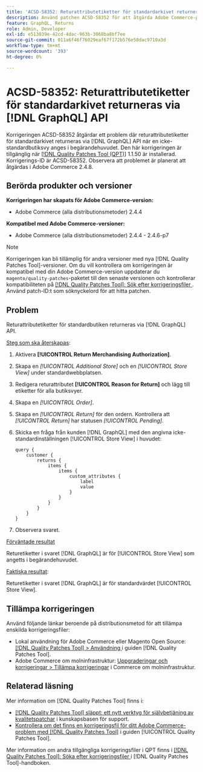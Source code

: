 ```yaml
---
title: 'ACSD-58352: Returattributetiketter för standardarkivet returneras via  [!DNL GraphQL] API'
description: Använd patchen ACSD-58352 för att åtgärda Adobe Commerce-problemet där returattributetiketter för standardbutiken returneras via  [!DNL GraphQL] API när en icke-standardbutiksvy anges i begärandehuvudet.
feature: GraphQL, Returns
role: Admin, Developer
exl-id: e513039e-42cd-4dac-963b-3068ba8bf7ee
source-git-commit: 011a6f46f76029eaf67f172b576e58dac9710a3d
workflow-type: tm+mt
source-wordcount: '393'
ht-degree: 0%

---
```


# ACSD-58352: Returattributetiketter för standardarkivet returneras via [!DNL GraphQL] API

Korrigeringen ACSD-58352 åtgärdar ett problem där returattributetiketter för standardarkivet returneras via [!DNL GraphQL] API när en icke-standardbutiksvy anges i begärandehuvudet. Den här korrigeringen är tillgänglig när [[!DNL Quality Patches Tool (QPT)]](https://experienceleague.adobe.com/sv/docs/commerce-operations/tools/quality-patches-tool/quality-patches-tool-to-self-serve-quality-patches) 1.1.50 är installerad. Korrigerings-ID är ACSD-58352. Observera att problemet är planerat att åtgärdas i Adobe Commerce 2.4.8.

## Berörda produkter och versioner

**Korrigeringen har skapats för Adobe Commerce-version:**

* Adobe Commerce (alla distributionsmetoder) 2.4.4

**Kompatibel med Adobe Commerce-versioner:**

* Adobe Commerce (alla distributionsmetoder) 2.4.4 - 2.4.6-p7

>[!NOTE]
>
>Korrigeringen kan bli tillämplig för andra versioner med nya [!DNL Quality Patches Tool]-versioner. Om du vill kontrollera om korrigeringen är kompatibel med din Adobe Commerce-version uppdaterar du `magento/quality-patches`-paketet till den senaste versionen och kontrollerar kompatibiliteten på [[!DNL Quality Patches Tool]: Sök efter korrigeringsfiler ](https://experienceleague.adobe.com/tools/commerce-quality-patches/index.html?lang=sv-SE). Använd patch-ID:t som söknyckelord för att hitta patchen.

## Problem

Returattributetiketter för standardbutiken returneras via [!DNL GraphQL] API.

<u>Steg som ska återskapas</u>:

1. Aktivera **[!UICONTROL Return Merchandising Authorization]**.
1. Skapa en *[!UICONTROL Additional Store]* och en *[!UICONTROL Store View]* under standardwebbplatsen.
1. Redigera returattributet **[!UICONTROL Reason for Return]** och lägg till etiketter för alla butiksvyer.
1. Skapa en *[!UICONTROL Order]*.
1. Skapa en *[!UICONTROL Return]* för den ordern. Kontrollera att *[!UICONTROL Return]* har statusen *[!UICONTROL Pending]*.
1. Skicka en fråga från kunden [!DNL GraphQL] med den angivna icke-standardinställningen [!UICONTROL Store View] i huvudet:

   ```
   query {
       customer {
           returns {
               items {
                   items {
                       custom_attributes {
                           label
                           value
                       }
                   }
               }
           }
       }
   }
   ```

1. Observera svaret.

<u>Förväntade resultat</u>

Returetiketter i svaret [!DNL GraphQL] är för [!UICONTROL Store View] som angetts i begärandehuvudet.

<u>Faktiska resultat</u>:

Returetiketter i svaret [!DNL GraphQL] är för standardvärdet [!UICONTROL Store View].

## Tillämpa korrigeringen

Använd följande länkar beroende på distributionsmetod för att tillämpa enskilda korrigeringsfiler:

* Lokal användning för Adobe Commerce eller Magento Open Source: [[!DNL Quality Patches Tool] > Användning ](/help/tools/quality-patches-tool/usage.md) i guiden [!DNL Quality Patches Tool].
* Adobe Commerce om molninfrastruktur: [Uppgraderingar och korrigeringar > Tillämpa korrigeringar](https://experienceleague.adobe.com/docs/commerce-cloud-service/user-guide/develop/upgrade/apply-patches.html?lang=sv-SE) i Commerce om molninfrastruktur.

## Relaterad läsning

Mer information om [!DNL Quality Patches Tool] finns i:

* [[!DNL Quality Patches Tool] släppt: ett nytt verktyg för självbetjäning av kvalitetspatchar](https://experienceleague.adobe.com/sv/docs/commerce-operations/tools/quality-patches-tool/quality-patches-tool-to-self-serve-quality-patches) i kunskapsbasen för support.
* [Kontrollera om det finns en korrigeringsfil för ditt Adobe Commerce-problem med  [!DNL Quality Patches Tool]](/help/tools/quality-patches-tool/patches-available-in-qpt/check-patch-for-magento-issue-with-magento-quality-patches.md) i guiden [!UICONTROL Quality Patches Tool].


Mer information om andra tillgängliga korrigeringsfiler i QPT finns i [[!DNL Quality Patches Tool]: Söka efter korrigeringsfiler ](https://experienceleague.adobe.com/tools/commerce-quality-patches/index.html?lang=sv-SE) i [!DNL Quality Patches Tool]-handboken.
